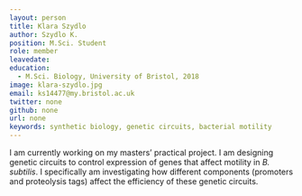 ```yaml
---
layout: person
title: Klara Szydlo
author: Szydlo K.
position: M.Sci. Student
role: member
leavedate: 
education: 
  - M.Sci. Biology, University of Bristol, 2018
image: klara-szydlo.jpg
email: ks14477@my.bristol.ac.uk
twitter: none
github: none
url: none
keywords: synthetic biology, genetic circuits, bacterial motility
---
```

I am currently working on my masters’ practical project. I am designing genetic circuits to control expression of genes that affect motility in _B. subtilis_. I specifically am investigating how different components (promoters and proteolysis tags) affect the efficiency of these genetic circuits.
